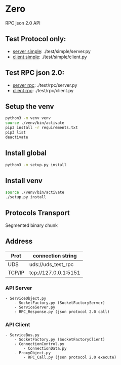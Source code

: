 # Zero
RPC json 2.0 API

## Test Protocol only:
- [server simple](./test/simple/server.py): ./test/simple/server.py
- [client simple](./test/simple/client.py): ./test/simple/client.py

## Test RPC json 2.0:
- [server rpc](./test/rpc/server.py): ./test/rpc/server.py
- [client rpc](./test/rpc/client.py): ./test/rpc/client.py

## Setup the venv
```bash
python3 -m venv venv
source ./venv/bin/activate
pip3 install -r requirements.txt
pip3 list
deactivate
```

## Install global
```bash
python3 -m setup.py install
```

## Install venv
```bash
source ./venv/bin/activate
./setup.py install
```

## Protocols Transport
Segmented binary chunk

## Address
|Prot   | connection string    |
|-------|----------------------|
|UDS    |  uds://uds_test_rpc  |
|TCP/IP | tcp://127.0.0.1:5151 |

### API Server
    - ServiceObject.py
        - SocketFactory.py (SocketFactoryServer)
        - ServiceServer.py
        - RPC_Response.py (json protocol 2.0 call)

### API Client
    - ServiceBus.py
        - SocketFactory.py (SocketFactoryClient)
        - ConnectionControl.py
            - ConnectionData.py
        - ProxyObject.py
            - RPC_Call.py (json protocol 2.0 execute)


